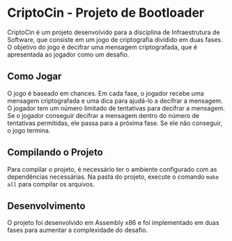 # CriptoCin - Projeto de Bootloader

CriptoCin é um projeto desenvolvido para a disciplina de Infraestrutura de Software, que consiste em um jogo de criptografia dividido em duas fases. O objetivo do jogo é decifrar uma mensagem criptografada, que é apresentada ao jogador como um desafio. 

## Como Jogar

O jogo é baseado em chances. Em cada fase, o jogador recebe uma mensagem criptografada e uma dica para ajudá-lo a decifrar a mensagem. O jogador tem um número limitado de tentativas para decifrar a mensagem. Se o jogador conseguir decifrar a mensagem dentro do número de tentativas permitidas, ele passa para a próxima fase. Se ele não conseguir, o jogo termina.

## Compilando o Projeto

Para compilar o projeto, é necessário ter o ambiente configurado com as dependências necessárias. Na pasta do projeto, execute o comando `make all` para compilar os arquivos.

## Desenvolvimento

O projeto foi desenvolvido em Assembly x86 e foi implementado em duas fases para aumentar a complexidade do desafio.
